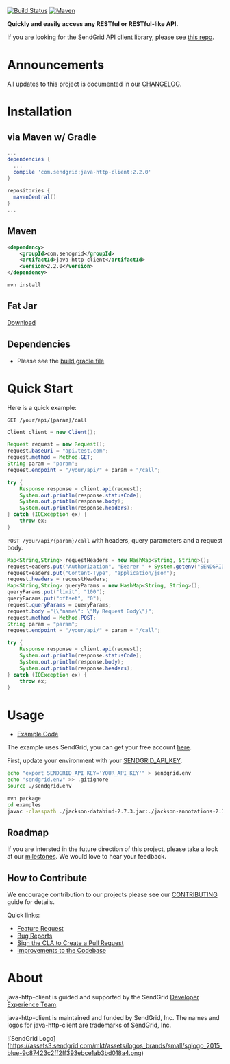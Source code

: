 [![Build Status](https://travis-ci.org/sendgrid/java-http-client.svg?branch=master)](https://travis-ci.org/sendgrid/java-http-client) [![Maven](https://maven-badges.herokuapp.com/maven-central/com.sendgrid/java-http-client/badge.svg)](https://maven-badges.herokuapp.com/maven-central/com.sendgrid/java-http-client)

**Quickly and easily access any RESTful or RESTful-like API.**

If you are looking for the SendGrid API client library, please see [this repo](https://github.com/sendgrid/sendgrid-java).

# Announcements

All updates to this project is documented in our [CHANGELOG](https://github.com/sendgrid/java-http-client/blob/master/CHANGELOG.md).

# Installation

## via Maven w/ Gradle

```groovy
...
dependencies {
  ...
  compile 'com.sendgrid:java-http-client:2.2.0'
}

repositories {
  mavenCentral()
}
...
```

## Maven

```xml
<dependency>
    <groupId>com.sendgrid</groupId>
    <artifactId>java-http-client</artifactId>
    <version>2.2.0</version>
</dependency>
```

`mvn install`

## Fat Jar

[Download](http://repo1.maven.org/maven2/com/sendgrid/java-http-client/2.2.0/java-http-client-2.2.0-jar.jar)

## Dependencies

- Please see the [build.gradle file](https://github.com/sendgrid/java-http-client/blob/master/build.gradle)

# Quick Start

Here is a quick example:

`GET /your/api/{param}/call`

```java
Client client = new Client();

Request request = new Request();
request.baseUri = "api.test.com";
request.method = Method.GET;
String param = "param";
request.endpoint = "/your/api/" + param + "/call";

try {
    Response response = client.api(request);
    System.out.println(response.statusCode);
    System.out.println(response.body);
    System.out.println(response.headers);
} catch (IOException ex) {
    throw ex;
}
```

`POST /your/api/{param}/call` with headers, query parameters and a request body.

```java
Map<String,String> requestHeaders = new HashMap<String, String>();
requestHeaders.put("Authorization", "Bearer " + System.getenv("SENDGRID_API_KEY"));
requestHeaders.put("Content-Type", "application/json");
request.headers = requestHeaders;
Map<String,String> queryParams = new HashMap<String, String>();
queryParams.put("limit", "100");
queryParams.put("offset", "0");
request.queryParams = queryParams;
request.body ="{\"name\": \"My Request Body\"}";
request.method = Method.POST;
String param = "param";
request.endpoint = "/your/api/" + param + "/call";

try {
    Response response = client.api(request);
    System.out.println(response.statusCode);
    System.out.println(response.body);
    System.out.println(response.headers);
} catch (IOException ex) {
    throw ex;
}
```

# Usage

- [Example Code](https://github.com/sendgrid/java-http-client/tree/master/examples)

The example uses SendGrid, you can get your free account [here](https://sendgrid.com/free?source=java-http-client).

First, update your environment with your [SENDGRID_API_KEY](https://app.sendgrid.com/settings/api_keys).

```bash
echo "export SENDGRID_API_KEY='YOUR_API_KEY'" > sendgrid.env
echo "sendgrid.env" >> .gitignore
source ./sendgrid.env
```

```bash
mvn package
cd examples
javac -classpath ./jackson-databind-2.7.3.jar:./jackson-annotations-2.7.0.jar:./jackson-core-2.7.3.jar:/{path_to}/java-http-client-2.0.0-jar.jar:. Example.java && java -classpath ./jackson-databind-2.7.3.jar:./jackson-annotations-2.7.0.jar:./jackson-core-2.7.3.jar:/{path_to}/java-http-client-2.0.0-jar.jar:. Example
```

## Roadmap

If you are intersted in the future direction of this project, please take a look at our [milestones](https://github.com/sendgrid/java-http-client/milestones). We would love to hear your feedback.

## How to Contribute

We encourage contribution to our projects please see our [CONTRIBUTING](https://github.com/sendgrid/java-http-client/blob/master/CONTRIBUTING.md) guide for details.

Quick links:

- [Feature Request](https://github.com/sendgrid/java-http-client/blob/master/CONTRIBUTING.md#feature_request)
- [Bug Reports](https://github.com/sendgrid/java-http-client/blob/master/CONTRIBUTING.md#submit_a_bug_report)
- [Sign the CLA to Create a Pull Request](https://github.com/sendgrid/java-http-client/blob/master/CONTRIBUTING.md#cla)
- [Improvements to the Codebase](https://github.com/sendgrid/java-http-client/blob/master/CONTRIBUTING.md#improvements_to_the_codebase)

# About

java-http-client is guided and supported by the SendGrid [Developer Experience Team](mailto:dx@sendgrid.com).

java-http-client is maintained and funded by SendGrid, Inc. The names and logos for java-http-client are trademarks of SendGrid, Inc.

![SendGrid Logo]
(https://assets3.sendgrid.com/mkt/assets/logos_brands/small/sglogo_2015_blue-9c87423c2ff2ff393ebce1ab3bd018a4.png)

